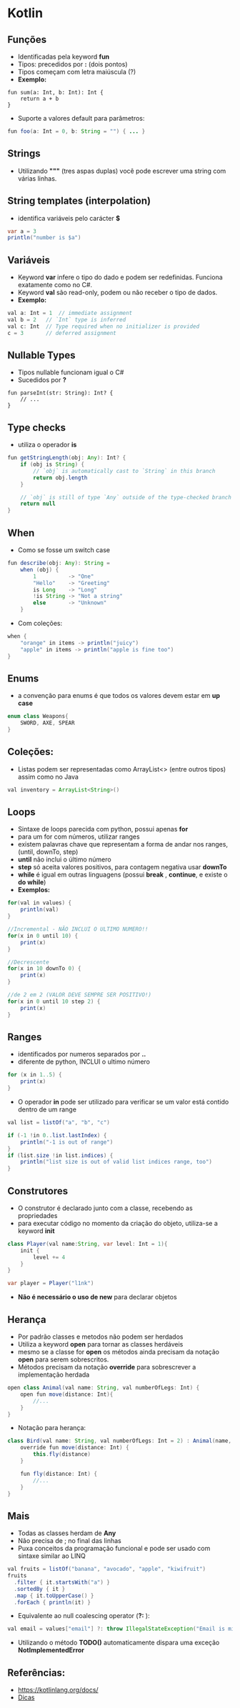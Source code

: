 # Kotlin

## Funções
- Identificadas pela keyword **fun**
- Tipos: precedidos por **:** (dois pontos)
- Tipos começam com letra maiúscula (?)
-  **Exemplo:**
```
fun sum(a: Int, b: Int): Int {
    return a + b
}
``` 
- Suporte a valores default para parâmetros:
```java
fun foo(a: Int = 0, b: String = "") { ... }
```

## Strings
- Utilizando **"""** (tres aspas duplas) você pode escrever uma string com várias linhas.

## String templates (interpolation)
- identifica variáveis pelo carácter **$**
```java
var a = 3
println("number is $a")
```

## Variáveis
- Keyword **var** infere o tipo do dado e podem ser redefinidas. Funciona exatamente como no C#.
- Keyword **val** são read-only, podem ou não receber o tipo de dados.
- **Exemplo:**
```java
val a: Int = 1  // immediate assignment
val b = 2   // `Int` type is inferred
val c: Int  // Type required when no initializer is provided
c = 3       // deferred assignment
```

## Nullable Types
- Tipos nullable funcionam igual o C#
- Sucedidos por **?**
```
fun parseInt(str: String): Int? {
    // ...
}
```

## Type checks
- utiliza o operador **is**
```java
fun getStringLength(obj: Any): Int? {
    if (obj is String) {
        // `obj` is automatically cast to `String` in this branch
        return obj.length
    }

    // `obj` is still of type `Any` outside of the type-checked branch
    return null
}
```

## When
- Como se fosse um switch case
```java
fun describe(obj: Any): String =
    when (obj) {
        1          -> "One"
        "Hello"    -> "Greeting"
        is Long    -> "Long"
        !is String -> "Not a string"
        else       -> "Unknown"
    }
```
- Com coleções:
```java
when {
    "orange" in items -> println("juicy")
    "apple" in items -> println("apple is fine too")
}
```
## Enums
- a convenção para enums é que todos os valores devem estar em **up case**
```java
enum class Weapons{
    SWORD, AXE, SPEAR
}
```

## Coleções:
- Listas podem ser representadas como ArrayList<> (entre outros tipos) assim como no Java
```java
val inventory = ArrayList<String>()
```

## Loops
- Sintaxe de loops parecida com python, possui apenas **for**
- para um for com números, utilizar ranges
- existem palavras chave que representam a forma de andar nos ranges, (until, downTo, step)
- **until** não inclui o último número
- **step** só aceita valores positivos, para contagem negativa usar **downTo**
- **while** é igual em outras linguagens (possui **break** , **continue**, e existe o **do while**)
- **Exemplos:**
```java
for(val in values) {
    println(val)
}

//Incremental - NÃO INCLUI O ULTIMO NUMERO!!
for(x in 0 until 10) {
    print(x)
}

//Decrescente
for(x in 10 downTo 0) {
    print(x)
}

//de 2 em 2 (VALOR DEVE SEMPRE SER POSITIVO!)
for(x in 0 until 10 step 2) {
    print(x)
}
```

## Ranges
- identificados por numeros separados por **..**
- diferente de python, INCLUI o ultimo número
```java
for (x in 1..5) {
    print(x)
}
```
- O operador **in** pode ser utilizado para verificar se um valor está contido dentro de um range
```java
val list = listOf("a", "b", "c")

if (-1 !in 0..list.lastIndex) {
    println("-1 is out of range")
}
if (list.size !in list.indices) {
    println("list size is out of valid list indices range, too")
}
```

## Construtores
- O construtor é declarado junto com a classe, recebendo as propriedades
- para executar código no momento da criação do objeto, utiliza-se a keyword **init**
```java
class Player(val name:String, var level: Int = 1){
    init {
        level += 4
    }
}

var player = Player("l1nk")
```
- **Não é necessário o uso de new** para declarar objetos

## Herança
- Por padrão classes e metodos não podem ser herdados
- Utiliza a keyword **open** para tornar as classes herdáveis
- mesmo se a classe for **open** os métodos ainda precisam da notação **open** para serem sobrescritos.
- Métodos precisam da notação **override** para sobrescrever a implementação herdada
```java
open class Animal(val name: String, val numberOfLegs: Int) {
    open fun move(distance: Int){
        //...
    }
}
```
- Notação para herança:
```java
class Bird(val name: String, val numberOfLegs: Int = 2) : Animal(name, numberOfLegs) {
    override fun move(distance: Int) {
        this.fly(distance)
    }

    fun fly(distance: Int) {
        //...
    }
}
```

## Mais
- Todas as classes herdam de **Any**
- Não precisa de ; no final das linhas
- Puxa conceitos da programação funcional e pode ser usado com sintaxe similar ao LINQ
```java
val fruits = listOf("banana", "avocado", "apple", "kiwifruit")
fruits
  .filter { it.startsWith("a") }
  .sortedBy { it }
  .map { it.toUpperCase() }
  .forEach { println(it) }
```
- Equivalente ao null coalescing operator (**?:** ):
```java
val email = values["email"] ?: throw IllegalStateException("Email is missing!")
```
- Utilizando o método **TODO()** automaticamente dispara uma exceção **NotImplementedError**

## Referências:
- https://kotlinlang.org/docs/
- [Dicas](https://kotlinlang.org/docs/reference/idioms.html)